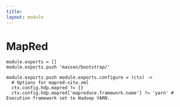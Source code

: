 ```yaml
---
title: 
layout: module
---
```


# MapRed

    module.exports = []
    module.exports.push 'masson/bootstrap/'

    module.exports.push module.exports.configure = (ctx) ->
      # Options for mapred-site.xml
      ctx.config.hdp.mapred ?= {}
      ctx.config.hdp.mapred['mapreduce.framework.name'] ?= 'yarn' # Execution framework set to Hadoop YARN.